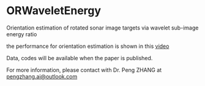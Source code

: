 # ORWaveletEnergy
Orientation estimation of rotated sonar image targets via wavelet sub-image energy ratio

the performance for orientation estimation is shown in this [video](https://www.bilibili.com/video/BV1er4y1V7j3/)

 Data, codes will be available when the paper is published.
 
 For more information, please contact with Dr. Peng ZHANG at pengzhang.ai@outlook.com
